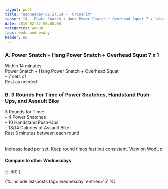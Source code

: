 ```yaml
---
layout: post
title: "Wednesday 02.27.19 -  CrossFit"
teaser: "A.  Power Snatch + Hang Power Snatch + Overhead Squat 7 x 1<br/> B.  3 Rounds For Time of Power Snatches, Handstand Push-Ups, and Assault Bike"
date: 2019-02-27 00:00:00
categories: wodup
tags: wods wednesday
header: no
---
```



<h3>A.  Power Snatch + Hang Power Snatch + Overhead Squat 7 x 1</h3>
Within 14 minutes:<br/>
Power Snatch + Hang Power Snatch + Overhead Squat<br/>– 7 sets of <br/>Rest as needed<br/>
<h3>B.  3 Rounds For Time of Power Snatches, Handstand Push-Ups, and Assault Bike</h3>
3 Rounds for Time:<br/>– 4 Power Snatches<br/>– 10 Handstand Push-Ups<br/>– 18/14 Calories of Assault Bike<br/>Rest 3 minutes between each round<br/>
<br/><br/>Increase load per set.  Keep round times fast but consistent.
<a href="https://www.wodup.com/gyms/asphodel/wods/13526" target="blank">View on WodUp</a>


#### Compare to other Wednesdays
{: .t60 }

{% include list-posts tag='wednesday' entries='5' %}